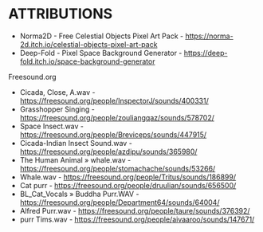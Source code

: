 # ATTRIBUTIONS

- Norma2D - Free Celestial Objects Pixel Art Pack - https://norma-2d.itch.io/celestial-objects-pixel-art-pack
- Deep-Fold - Pixel Space Background Generator - https://deep-fold.itch.io/space-background-generator

Freesound.org

- Cicada, Close, A.wav - https://freesound.org/people/InspectorJ/sounds/400331/
- Grasshopper Singing - https://freesound.org/people/zouliangqaz/sounds/578702/
- Space Insect.wav - https://freesound.org/people/Breviceps/sounds/447915/
- Cicada-Indian Insect Sound.wav - https://freesound.org/people/azdipu/sounds/365980/
- The Human Animal » whale.wav - https://freesound.org/people/stomachache/sounds/53266/
- Whale.wav - https://freesound.org/people/Tritus/sounds/186899/
- Cat purr - https://freesound.org/people/druulian/sounds/656500/
- BL_Cat_Vocals » Buddha Purr.WAV - https://freesound.org/people/Department64/sounds/64004/
- Alfred Purr.wav - https://freesound.org/people/taure/sounds/376392/
- purr Tims.wav - https://freesound.org/people/aivaaroo/sounds/147671/
